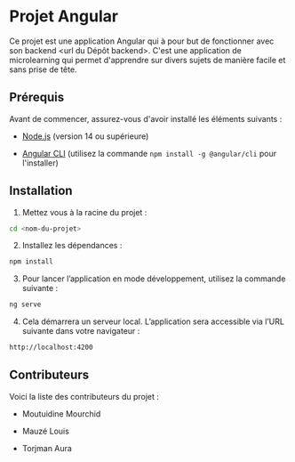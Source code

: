 # Projet Angular



Ce projet est une application Angular qui à pour but de fonctionner avec son backend <url du Dépôt backend>.
C'est une application de microlearning qui permet d'apprendre sur divers sujets de manière facile et sans prise de tête.



## Prérequis



Avant de commencer, assurez-vous d'avoir installé les éléments suivants :



-  [Node.js](https://nodejs.org/) (version 14 ou supérieure)

-  [Angular CLI](https://angular.dev/installation) (utilisez la commande  `npm install -g @angular/cli`  pour l'installer)



## Installation

1. Mettez vous à la racine du projet :
```bash
cd <nom-du-projet>
```

2.  Installez les dépendances :

```bash
npm install
```

3.  Pour lancer l’application en mode développement, utilisez la commande suivante :

```bash
ng serve
```
4.  Cela démarrera un serveur local. L’application sera accessible via l’URL suivante dans votre navigateur :

```bash
http://localhost:4200
```

## Contributeurs


Voici la liste des contributeurs du projet :



- Moutuidine Mourchid

- Mauzé Louis

- Torjman Aura




